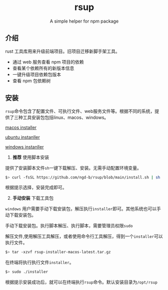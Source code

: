 <h1 style="text-align:center;">rsup</h1>

<p style="text-align:center;">A simple helper for npm package</p>

<p style="text-align:center;">
  
</p>

## 介绍

rust 工具库用来升级前端项目。旧项目迁移新脚手架工具。

- 通过 web 服务查看 npm 项目的依赖
- 查看某个依赖所有的新版本信息
- 一键升级项目依赖包版本
- 查看 npm 包依赖树

## 安装

`rsup`命令包含了配置文件、可执行文件、web服务文件等。根据不同的系统，提供了三种工具安装包包括linux、macos、windows。

[macos installer](https://github.com/ngd-b/rsup/releases/download/latest/rsup-installer-macos-latest.tar.gz)

[ubuntu instanller](https://github.com/ngd-b/rsup/releases/download/latest/rsup-installer-ubuntu-latest.tar.gz)

[windows instanller](https://github.com/ngd-b/rsup/releases/download/latest/rsup-installer-windows-latest.zip)

1. **推荐** 使用脚本安装

提供了安装脚本文件`sh`一键下载解压、安装。无需手动配置环境变量。

```sh
$> curl -fsSL https://github.com/ngd-b/rsup/blob/main/install.sh | sh
```

根据提示选择，安装完成即可。

2. **手动安装** 下载工具包

`windows` 用户需要手动下载安装包，解压执行`installer`即可。其他系统也可以手动下载安装包。

手动下载安装包。执行脚本解压、执行脚本，需要管理员权限`sudo`

解压文件,使用解压工具解压，或者使用命令行工具解压，得到一个`installer`可以执行文件。

```sh
$> tar -xzvf rsup-installer-macos-latest.tar.gz
```

在终端将执行执行文件`installer`。

```sh
$> sudo ./installer
```

根据提示安装成功后，就可以在终端执行`rsup`命令。默认安装目录为`/opt/rsup`
